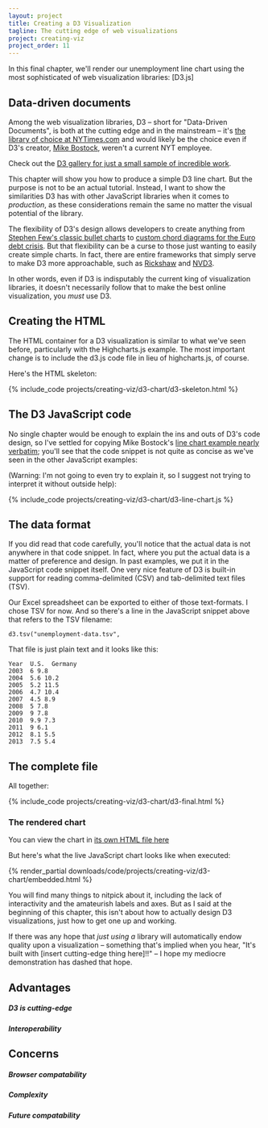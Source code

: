 ```yaml
---
layout: project
title: Creating a D3 Visualization
tagline: The cutting edge of web visualizations
project: creating-viz
project_order: 11
---
```


In this final chapter, we'll render our unemployment line chart using the most sophisticated of web visualization libraries: [D3.js]


## Data-driven documents

Among the web visualization libraries, D3 &ndash; short for "Data-Driven Documents", is both at the cutting edge and in the mainstream &ndash; it's [the library of choice at NYTimes.com](http://source.mozillaopennews.org/en-US/articles/nyts-512-paths-white-house/) and would likely be the choice even if D3's creator, [Mike Bostock](http://bost.ocks.org/mike/), weren't a current NYT employee.

Check out the [D3 gallery for just a small sample of incredible work](https://github.com/mbostock/d3/wiki/Gallery).

This chapter will show you how to produce a simple D3 line chart. But the purpose is not to be an actual tutorial. Instead, I want to show the similarities D3 has with other JavaScript libraries when it comes to *production*, as these considerations remain the same no matter the visual potential of the library.


The flexibility of D3's design allows developers to create anything from [Stephen Few's classic bullet charts](http://bl.ocks.org/mbostock/4061961) to [custom chord diagrams for the Euro debt crisis](http://bl.ocks.org/mbostock/1308257). But that flexibility can be a curse to those just wanting to easily create simple charts. In fact, there are entire frameworks that simply serve to make D3 more approachable, such as [Rickshaw](http://code.shutterstock.com/rickshaw/) and [NVD3](http://nvd3.org/).

In other words, even if D3 is indisputably the current king of visualization libraries, it doesn't necessarily follow that to make the best online visualization, you *must* use D3.

## Creating the HTML

The HTML container for a D3 visualization is similar to what we've seen before, particularly with the Highcharts.js example. The most important change is to include the d3.js code file in lieu of highcharts.js, of course.

Here's the HTML skeleton:

{% include_code projects/creating-viz/d3-chart/d3-skeleton.html %}


## The D3 JavaScript code

No single chapter would be enough to explain the ins and outs of D3's code design, so I've settled for copying Mike Bostock's [line chart example nearly verbatim](http://bl.ocks.org/mbostock/3884955); you'll see that the code snippet is not quite as concise as we've seen in the other JavaScript examples:

(Warning: I'm not going to even try to explain it, so I suggest not trying to interpret it without outside help):

{% include_code projects/creating-viz/d3-chart/d3-line-chart.js %}


## The data format

If you did read that code carefully, you'll notice that the actual data is not anywhere in that code snippet. In fact, where you put the actual data is a matter of preference and design. In past examples, we put it in the JavaScript code snippet itself. One very nice feature of D3 is built-in support for reading comma-delimited (CSV) and tab-delimited text files (TSV). 

Our Excel spreadsheet can be exported to either of those text-formats. I chose TSV for now. And so there's a line in the JavaScript snippet above that refers to the TSV filename:

    d3.tsv("unemployment-data.tsv",


That file is just plain text and it looks like this:

    Year  U.S.  Germany
    2003  6 9.8
    2004  5.6 10.2
    2005  5.2 11.5
    2006  4.7 10.4
    2007  4.5 8.9
    2008  5 7.8
    2009  9 7.8
    2010  9.9 7.3
    2011  9 6.1
    2012  8.1 5.5
    2013  7.5 5.4



## The complete file

All together:

{% include_code projects/creating-viz/d3-chart/d3-final.html %}



### The rendered chart

You can view the chart in [its own HTML file here](/downloads/code/projects/creating-viz/d3-chart/d3-final.html)

But here's what the live JavaScript chart looks like when executed:


<div>  
{% render_partial downloads/code/projects/creating-viz/d3-chart/embedded.html %}
</div>

You will find many things to nitpick about it, including the lack of interactivity and the amateurish labels and axes. But as I said at the beginning of this chapter, this isn't about how to actually design D3 visualizations, just how to get one up and working. 

If there was any hope that *just using a* library will automatically endow quality upon a visualization &ndash; something that's implied when you hear, "It's built with [insert cutting-edge thing here]!!" &ndash; I hope my mediocre demonstration has dashed that hope.



## Advantages
 
##### D3 is cutting-edge

##### Interoperability

## Concerns

##### Browser compatability

##### Complexity

##### Future compatability




